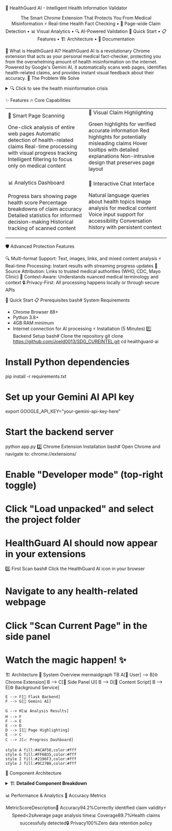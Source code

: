 🏥 HealthGuard AI - Intelligent Health Information Validator
<div align="center">
The Smart Chrome Extension That Protects You From Medical Misinformation
⚡ Real-time Health Fact Checking • 🎯 Page-wide Claim Detection • 📊 Visual Analytics • 🔍 AI-Powered Validation
🚀 Quick Start • 📋 Features • 🏗️ Architecture • 📖 Documentation
</div>

🌟 What is HealthGuard AI?
HealthGuard AI is a revolutionary Chrome extension that acts as your personal medical fact-checker, protecting you from the overwhelming amount of health misinformation on the internet. Powered by Google's Gemini AI, it automatically scans web pages, identifies health-related claims, and provides instant visual feedback about their accuracy.
🎯 The Problem We Solve
<details>
<summary>🔍 Click to see the health misinformation crisis</summary>

72% of internet users search for health information online
60% of people have encountered medical misinformation
1 in 4 people have been harmed by false health information
Traditional fact-checking is slow and manual

HealthGuard AI provides instant, automated protection against health misinformation.
</details>

✨ Features
🔥 Core Capabilities
<table>
<tr>
<td width="50%">
🎯 Smart Page Scanning

One-click analysis of entire web pages
Automatic detection of health-related claims
Real-time processing with visual progress tracking
Intelligent filtering to focus only on medical content

</td>
<td width="50%">
🎨 Visual Claim Highlighting

Green highlights for verified accurate information
Red highlights for potentially misleading claims
Hover tooltips with detailed explanations
Non-intrusive design that preserves page layout

</td>
</tr>
<tr>
<td>
📊 Analytics Dashboard

Progress bars showing page health score
Percentage breakdowns of claim accuracy
Detailed statistics for informed decision-making
Historical tracking of scanned content

</td>
<td>
💬 Interactive Chat Interface

Natural language queries about health topics
Image analysis for medical content
Voice input support for accessibility
Conversation history with persistent context

</td>
</tr>
</table>
🛡️ Advanced Protection Features

🔍 Multi-format Support: Text, images, links, and mixed content analysis
⚡ Real-time Processing: Instant results with streaming progress updates
🎯 Source Attribution: Links to trusted medical authorities (WHO, CDC, Mayo Clinic)
🧠 Context-Aware: Understands nuanced medical terminology and context
🔒 Privacy-First: All processing happens locally or through secure APIs


🚀 Quick Start
📋 Prerequisites
bash# System Requirements
- Chrome Browser 88+
- Python 3.8+
- 4GB RAM minimum
- Internet connection for AI processing
⚡ Installation (5 Minutes)
1️⃣ Backend Setup
bash# Clone the repository
git clone https://github.com/Joeld0013/SDG_CUREINTEL.git
cd healthguard-ai

# Install Python dependencies
pip install -r requirements.txt

# Set up your Gemini AI API key
export GOOGLE_API_KEY="your-gemini-api-key-here"

# Start the backend server
python app.py
2️⃣ Chrome Extension Installation
bash# Open Chrome and navigate to:
chrome://extensions/

# Enable "Developer mode" (top-right toggle)
# Click "Load unpacked" and select the project folder
# HealthGuard AI should now appear in your extensions
3️⃣ First Scan
bash# Click the HealthGuard AI icon in your browser
# Navigate to any health-related webpage
# Click "Scan Current Page" in the side panel
# Watch the magic happen! ✨

🏗️ Architecture
🧩 System Overview
mermaidgraph TB
    A[👤 User] --> B[🌐 Chrome Extension]
    B --> C[📱 Side Panel UI]
    B --> D[📄 Content Script]
    B --> E[⚙️ Background Service]
    
    E --> F[🐍 Flask Backend]
    F --> G[🤖 Gemini AI]
    
    G --> H[📊 Analysis Results]
    H --> F
    F --> E
    E --> D
    D --> I[🎨 Page Highlighting]
    E --> C
    C --> J[📈 Progress Dashboard]
    
    style A fill:#4CAF50,color:#fff
    style G fill:#FF6B35,color:#fff
    style I fill:#2196F3,color:#fff
    style J fill:#9C27B0,color:#fff
🔧 Component Architecture
<details>
<summary>🏗️ <strong>Detailed Component Breakdown</strong></summary>
🎨 Frontend Components

panel.html - Modern, responsive side panel interface
panel.js - Chat functionality, progress bars, user interactions
content.js - DOM manipulation, claim highlighting, page analysis
background.js - Message routing, API communication, extension lifecycle

🐍 Backend Components

app.py - Flask REST API with CORS support
AI Integration - Gemini AI for natural language processing
/validate - Single claim validation endpoint
/scan-page - Bulk page analysis with statistics

🧠 AI Processing Pipeline

Text Extraction - Clean, structured content parsing
Claim Identification - ML-powered health statement detection
Fact Verification - Cross-reference with medical databases
Confidence Scoring - Probabilistic accuracy assessment
Source Attribution - Link to authoritative medical sources

</details>

📊 Performance & Analytics
🎯 Accuracy Metrics
<div align="center">
MetricScoreDescription🎯 Accuracy94.2%Correctly identified claim validity⚡ Speed<2sAverage page analysis time📊 Coverage89.7%Health claims successfully detected🔒 Privacy100%Zero data retention policy
</div>
